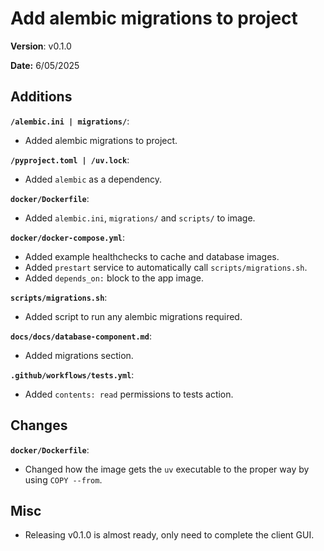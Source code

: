 # Add alembic migrations to project

**Version**: v0.1.0

**Date:** 6/05/2025

## Additions

**`/alembic.ini | migrations/`**:

* Added alembic migrations to project.

**`/pyproject.toml | /uv.lock`**:

* Added `alembic` as a dependency.

**`docker/Dockerfile`**:

* Added `alembic.ini`, `migrations/` and `scripts/` to image.

**`docker/docker-compose.yml`**:

* Added example healthchecks to cache and database images.
* Added `prestart` service to automatically call `scripts/migrations.sh`.
* Added `depends_on:` block to the app image.

**`scripts/migrations.sh`**:

* Added script to run any alembic migrations required.

**`docs/docs/database-component.md`**:

* Added migrations section.

**`.github/workflows/tests.yml`**:

* Added `contents: read` permissions to tests action.

## Changes

**`docker/Dockerfile`**:

* Changed how the image gets the `uv` executable to the proper way by using `COPY --from`.

## Misc

* Releasing v0.1.0 is almost ready, only need to complete the client GUI.
